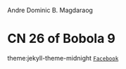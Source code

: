Andre Dominic B. Magdaraog
# CN 26 of Bobola 9
theme:jekyll-theme-midnight
[`Facebook`](https://www.facebook.com/profile.php?id=100071407076835)
